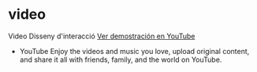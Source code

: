 # video
Video Disseny d'interacció
[Ver demostración en YouTube]([https://youtu.be/ID_DEL_VIDEO](https://drive.google.com/file/d/1sHspQ5lU-0y7hsi0CTV4wNk3XakE2MsA/view?usp=drive_link))
 - YouTube
Enjoy the videos and music you love, upload original content, and share it all with friends, family, and the world on YouTube.
 
